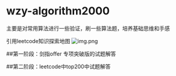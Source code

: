 # wzy-algorithm2000
主要是对常用算法进行一些验证，刷一些算法题，培养基础思维和手感

引用leetcode知识探索地图
![img.png](img.png)

##第一阶段：剑指offer 专项突破版的试题解答


##第二阶段：leetcode中top200中试题解答